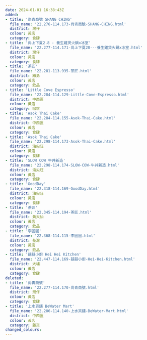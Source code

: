 ```yaml
---
date: 2024-01-01 16:38:43Z
added:
- title: '尚青商號 SHANG CHING'
  file_name: '22.276-114.173-尚青商號-SHANG-CHING.html'
  district: 灣仔
  colour: 黃店
  category: 食肆
- title: '尚上下夏2.8 - 養生雞煲火鍋x冰室'
  file_name: '22.277-114.171-尚上下夏28---養生雞煲火鍋x冰室.html'
  district: 灣仔
  colour: 黃店
  category: 食肆
- title: '茶匠'
  file_name: '22.281-113.935-茶匠.html'
  district: 離島
  colour: 黃店
  category: 飲品
- title: 'Little Cove Espresso'
  file_name: '22.284-114.129-Little-Cove-Espresso.html'
  district: 中西區
  colour: 黃店
  category: 咖啡
- title: 'Asok Thai Cake'
  file_name: '22.284-114.155-Asok-Thai-Cake.html'
  district: 中西區
  colour: 黃店
  category: 食肆
- title: 'Asok Thai Cake'
  file_name: '22.298-114.173-Asok-Thai-Cake.html'
  district: 油尖旺
  colour: 黃店
  category: 食肆
- title: 'SLOW COW 牛丼新造'
  file_name: '22.298-114.174-SLOW-COW-牛丼新造.html'
  district: 油尖旺
  colour: 黃店
  category: 食肆
- title: 'GoodDay'
  file_name: '22.318-114.169-GoodDay.html'
  district: 油尖旺
  colour: 黃店
  category: 食肆
- title: '茶匠'
  file_name: '22.345-114.194-茶匠.html'
  district: 黃大仙
  colour: 黃店
  category: 飲品
- title: '李圓圓'
  file_name: '22.368-114.115-李圓圓.html'
  district: 荃灣
  colour: 黃店
  category: 飲品
- title: '囍囍小廚 Hei Hei Kitchen'
  file_name: '22.447-114.169-囍囍小廚-Hei-Hei-Kitchen.html'
  district: 大埔
  colour: 黃店
  category: 食肆
deleted:
- title: '尚青商號'
  file_name: '22.277-114.170-尚青商號.html'
  district: 灣仔
  colour: 黃店
  category: 食肆
- title: '上水貨舖 BeWater Mart'
  file_name: '22.286-114.140-上水貨舖-BeWater-Mart.html'
  district: 中西區
  colour: 黃店
  category: 雜貨
changed_colours:
---
```

